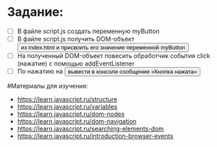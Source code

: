 # Задание:
- [ ] В файле script.js создать переменную myButton
- [ ] В файле script.js  получить DOM-объект <button> из index.html и присвоить его значение переменной myButton
- [ ] На полученный DOM-объект повесить обработчик события click (нажатие) с помощью addEventListener
- [ ] По нажатию на <button> вывести в консоли сообщение «Кнопка нажата»

#Материалы для изучения:
- https://learn.javascript.ru/structure
- https://learn.javascript.ru/variables
- https://learn.javascript.ru/dom-nodes
- https://learn.javascript.ru/dom-navigation
- https://learn.javascript.ru/searching-elements-dom
- https://learn.javascript.ru/introduction-browser-events